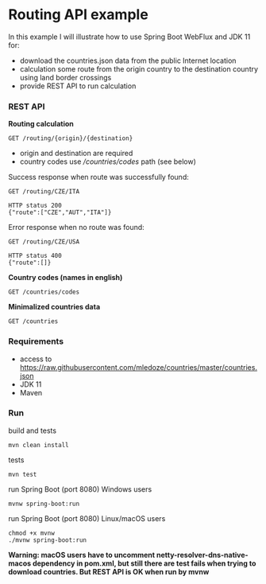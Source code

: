 # Routing API example

In this example I will illustrate how to use Spring Boot WebFlux and JDK 11 for:
- download the countries.json data from the public Internet location
- calculation some route from the origin country to the destination country using land border crossings
- provide REST API to run calculation

### REST API

**Routing calculation**

	GET /routing/{origin}/{destination}

- origin and destination are required
- country codes use */countries/codes* path (see below)

Success response when route was successfully found:
      
	GET /routing/CZE/ITA 

	HTTP status 200
	{"route":["CZE","AUT","ITA"]}

Error response when no route was found:
      
	GET /routing/CZE/USA

	HTTP status 400
	{"route":[]}

**Country codes (names in english)**

	GET /countries/codes

**Minimalized countries data**

	GET /countries

### Requirements

* access to https://raw.githubusercontent.com/mledoze/countries/master/countries.json
* JDK 11
* Maven


### Run

build and tests

	mvn clean install

tests

	mvn test

run Spring Boot (port 8080) Windows users

	mvnw spring-boot:run

run Spring Boot (port 8080) Linux/macOS users

	chmod +x mvnw
	./mvnw spring-boot:run

**Warning: macOS users have to uncomment netty-resolver-dns-native-macos dependency in pom.xml, but still there are test fails when trying to download countries. But REST API is OK when run by mvnw**
